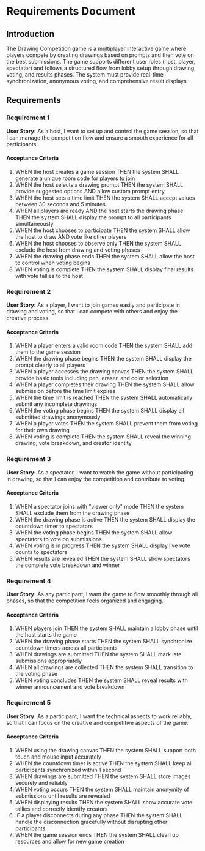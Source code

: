 # Requirements Document

## Introduction

The Drawing Competition game is a multiplayer interactive game where players compete by creating drawings based on prompts and then vote on the best submissions. The game supports different user roles (host, player, spectator) and follows a structured flow from lobby setup through drawing, voting, and results phases. The system must provide real-time synchronization, anonymous voting, and comprehensive result displays.

## Requirements

### Requirement 1

**User Story:** As a host, I want to set up and control the game session, so that I can manage the competition flow and ensure a smooth experience for all participants.

#### Acceptance Criteria

1. WHEN the host creates a game session THEN the system SHALL generate a unique room code for players to join
2. WHEN the host selects a drawing prompt THEN the system SHALL provide suggested options AND allow custom prompt entry
3. WHEN the host sets a time limit THEN the system SHALL accept values between 30 seconds and 5 minutes
4. WHEN all players are ready AND the host starts the drawing phase THEN the system SHALL display the prompt to all participants simultaneously
5. WHEN the host chooses to participate THEN the system SHALL allow the host to draw AND vote like other players
6. WHEN the host chooses to observe only THEN the system SHALL exclude the host from drawing and voting phases
7. WHEN the drawing phase ends THEN the system SHALL allow the host to control when voting begins
8. WHEN voting is complete THEN the system SHALL display final results with vote tallies to the host

### Requirement 2

**User Story:** As a player, I want to join games easily and participate in drawing and voting, so that I can compete with others and enjoy the creative process.

#### Acceptance Criteria

1. WHEN a player enters a valid room code THEN the system SHALL add them to the game session
2. WHEN the drawing phase begins THEN the system SHALL display the prompt clearly to all players
3. WHEN a player accesses the drawing canvas THEN the system SHALL provide basic tools including pen, eraser, and color selection
4. WHEN a player completes their drawing THEN the system SHALL allow submission before the time limit expires
5. WHEN the time limit is reached THEN the system SHALL automatically submit any incomplete drawings
6. WHEN the voting phase begins THEN the system SHALL display all submitted drawings anonymously
7. WHEN a player votes THEN the system SHALL prevent them from voting for their own drawing
8. WHEN voting is complete THEN the system SHALL reveal the winning drawing, vote breakdown, and creator identity

### Requirement 3

**User Story:** As a spectator, I want to watch the game without participating in drawing, so that I can enjoy the competition and contribute to voting.

#### Acceptance Criteria

1. WHEN a spectator joins with "viewer only" mode THEN the system SHALL exclude them from the drawing phase
2. WHEN the drawing phase is active THEN the system SHALL display the countdown timer to spectators
3. WHEN the voting phase begins THEN the system SHALL allow spectators to vote on submissions
4. WHEN voting is in progress THEN the system SHALL display live vote counts to spectators
5. WHEN results are revealed THEN the system SHALL show spectators the complete vote breakdown and winner

### Requirement 4

**User Story:** As any participant, I want the game to flow smoothly through all phases, so that the competition feels organized and engaging.

#### Acceptance Criteria

1. WHEN players join THEN the system SHALL maintain a lobby phase until the host starts the game
2. WHEN the drawing phase starts THEN the system SHALL synchronize countdown timers across all participants
3. WHEN drawings are submitted THEN the system SHALL mark late submissions appropriately
4. WHEN all drawings are collected THEN the system SHALL transition to the voting phase
5. WHEN voting concludes THEN the system SHALL reveal results with winner announcement and vote breakdown

### Requirement 5

**User Story:** As a participant, I want the technical aspects to work reliably, so that I can focus on the creative and competitive aspects of the game.

#### Acceptance Criteria

1. WHEN using the drawing canvas THEN the system SHALL support both touch and mouse input accurately
2. WHEN the countdown timer is active THEN the system SHALL keep all participants synchronized within 1 second
3. WHEN drawings are submitted THEN the system SHALL store images securely and reliably
4. WHEN voting occurs THEN the system SHALL maintain anonymity of submissions until results are revealed
5. WHEN displaying results THEN the system SHALL show accurate vote tallies and correctly identify creators
6. IF a player disconnects during any phase THEN the system SHALL handle the disconnection gracefully without disrupting other participants
7. WHEN the game session ends THEN the system SHALL clean up resources and allow for new game creation